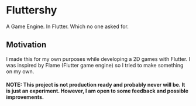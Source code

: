 # Fluttershy

A Game Engine. In Flutter. Which no one asked for.

## Motivation

I made this for my own purposes while developing a 2D games with Flutter. I was inspired by Flame (Flutter game engine) so I tried to make something on my own.

#### NOTE: This project is not production ready and probably never will be. It is just an experiment. However, I am open to some feedback and possible improvements.
